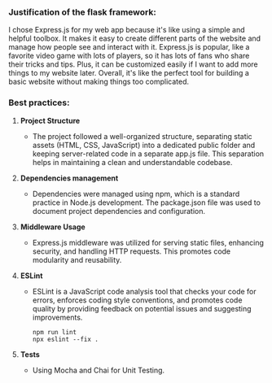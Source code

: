 ### Justification of the flask framework:

I chose Express.js for my web app because it's like using a simple and helpful toolbox. It makes it easy to create different parts of the website and manage how people see and interact with it. Express.js is popular, like a favorite video game with lots of players, so it has lots of fans who share their tricks and tips. Plus, it can be customized easily if I want to add more things to my website later. Overall, it's like the perfect tool for building a basic website without making things too complicated.

### Best practices:

1. **Project Structure**
    - The project followed a well-organized structure, separating static assets (HTML, CSS, JavaScript) into a dedicated public folder and keeping server-related code in a separate app.js file. This separation helps in maintaining a clean and understandable codebase.

2. **Dependencies management**
    - Dependencies were managed using npm, which is a standard practice in Node.js development. The package.json file was used to document project dependencies and configuration.

3. **Middleware Usage**
    - Express.js middleware was utilized for serving static files, enhancing security, and handling HTTP requests. This promotes code modularity and reusability.

4. **ESLint**
    - ESLint is a JavaScript code analysis tool that checks your code for errors, enforces coding style conventions, and promotes code quality by providing feedback on potential issues and suggesting improvements.

        ```
        npm run lint
        npx eslint --fix .
        ```

5. **Tests**
    - Using Mocha and Chai for Unit Testing.
